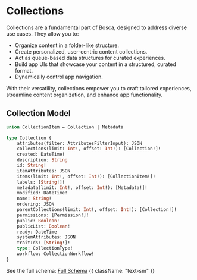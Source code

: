 # Collections

<primary-label ref="bosca"/>
<secondary-label ref="beta"/>

Collections are a fundamental part of Bosca, designed to address diverse use cases. They allow you to:

- Organize content in a folder-like structure.
- Create personalized, user-centric content collections.
- Act as queue-based data structures for curated experiences.
- Build app UIs that showcase your content in a structured, curated format.
- Dynamically control app navigation.

With their versatility, collections empower you to craft tailored experiences, streamline content organization, and enhance app functionality.

## Collection Model

```graphql
union CollectionItem = Collection | Metadata

type Collection {
    attributes(filter: AttributesFilterInput): JSON
    collections(limit: Int!, offset: Int!): [Collection!]!
    created: DateTime!
    description: String
    id: String!
    itemAttributes: JSON
    items(limit: Int!, offset: Int!): [CollectionItem!]!
    labels: [String!]!
    metadata(limit: Int!, offset: Int!): [Metadata!]!
    modified: DateTime!
    name: String!
    ordering: JSON
    parentCollections(limit: Int!, offset: Int!): [Collection!]!
    permissions: [Permission!]!
    public: Boolean!
    publicList: Boolean!
    ready: DateTime
    systemAttributes: JSON
    traitIds: [String!]!
    type: CollectionType!
    workflow: CollectionWorkflow!
}
```

See the full schema: [Full Schema](/graphql/) {{ className: "text-sm" }}